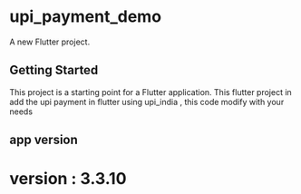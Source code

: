 # upi_payment_demo

A new Flutter project.

## Getting Started

This project is a starting point for a Flutter application.
This flutter project in add the upi payment in flutter using upi_india , this code modify with your
needs

## app version

# version : 3.3.10
